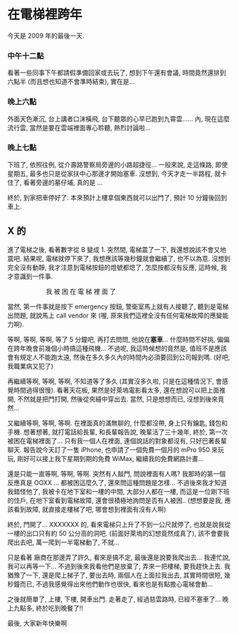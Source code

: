# 在電梯裡跨年


  
今天是 2009 年的最後一天.  
  
### 中午十二點
看著一些同事下午都請假準備回家或去玩了, 想到下午還有會議, 時間竟然還排到六點半 (而且想也知道不會準時結束), 實在是...  
  
### 晚上六點
外面天色漸沉, 台上講者口沫橫飛, 台下聽眾的心早已跑到九霄雲...... 內, 現在這麼流行雲, 當然是要在雲端裡面專心聆聽, 熱烈討論啦...  
  
### 晚上七點
下班了, 依照往例, 從介壽路警察局旁邊的小路超捷徑... 一般來說, 走這條路, 即使星期五, 最多也只是從家扶中心那邊才開始塞車. 沒想到, 今天才走一半路程, 就卡住了, 看著旁邊的墓仔埔, 真的是 ...  
  
終於, 到家把車停好了. 本來預計上樓拿個東西就可以出門了, 預計 10 分鐘後回到車上.  
  
## X 的
  
進了電梯之後, 看著數字從 B 變成 1. 突然間, 電梯震了一下, 我還想說該不會又地震吧. 結果呢, 電梯就停下來了, 我想應該等幾秒鐘就會繼續了, 也不以為意. 沒想到完全沒有動靜, 我才注意到電梯按鈕的燈號都熄了, 怎麼按都沒有反應, 這時候, 我才意識到一件事.  
  
  
  
                      我 被 困 在 電 梯 裡 面 了  
  
  
  
當然, 第一件事就是按下 emergency 按鈕, 警衛室馬上就有人接聽了, 聽到是電梯出問題, 就說馬上 call vendor 來 (喔, 原來我們這裡全沒有任何電梯故障的應變能力啊).  
  
等啊, 等啊, 等啊, 等了 5 分鐘吧, 再打去問問, 他說在**塞車**... 什麼時間不好挑, 偏偏在跨年晚會前幾個小時搞這種飛機... 不過呢, 我這時候想的竟然是, 值班不是應該會有規定人不能跑太遠, 然後在多久多久內的時間內必須要回到公司報到嗎. (好吧, 我職業病又犯了)  
  
再繼續等啊, 等啊, 等啊, 不知道等了多久 (其實沒多久啦, 只是在這種情況下, 會感覺時間過得很慢). 看著天花板, 果然是好萊塢電影看太多, 還在想說可以把上面推開, 不然就是把門打開, 然後從夾縫中穿出去. 當然, 只是想想而已, 沒想到後來竟然...  
  
又繼續等啊, 等啊, 等啊. 在裡面真的滿無聊的, 什麼都沒帶, 身上只有鑰匙, 錢包和手機. 想著想著, 就打電話給長輩, 和長輩報告說, 晚輩活了三十幾年, 終於, 第一次被困在電梯裡面了... 只有我一個人在裡面, 連個說話的對象都沒有, 只好巴著長輩聊天. 報告說今天訂了一隻 iPhone, 也申請了一個免費一個月的 mPro 950 來玩玩, 剛好可以接上我下星期到期的免費 WiMax, 繼續我的免費網路計畫...  
  
還是只能一直等啊, 等啊, 等啊. 突然有人敲門, 問說裡面有人嗎? 我那時的第一個反應真是 OOXX ... 都被困這麼久了, 還來問這種問題是怎樣... 不過後來我才知道我錯怪他了, 我被卡在地下室和一樓的中間, 大部分人都在一樓, 而這是一位剛下班的住戶, 在地下室看到電梯故障, 還會很積極地詢問是否有人被困.. (想想要是我, 應該看到故障, 就直接走樓梯了吧, 哪會想到裡面有沒有人啊)  
  
  
終於, 門開了... XXXXXXX 的, 看來電梯只上升了不到一公尺就停了, 也就是說我從一樓的出口只有約 50 公分高的洞吧. (前面好萊塢的幻想竟然成真了), 該不會要我爬出去吧, 萬一爬到一半電梯動了, 不就...  
  
只是看著 廠商在那邊弄了許久, 看來是搞不定, 最後還是說要我爬出去... 我連忙說, 我可以再等一下... 不過到後來我看他們是放棄了, 弄來一把樓梯, 要我趕快上去. 我猶豫了一下, 還是爬上梯子了, 要出去時, 兩個人在上面拉我出去, 其實時間很短, 幾秒鐘而已, 不過我感覺得出來他們動作也很快, 看來也是有點擔心電梯會動...  
  
之後就簡單了, 上樓, 下樓, 開車出門. 走著走了, 經過慈雲路時, 已經不塞車了... 晚上九點多, 終於吃到晚餐了!!  
  
最後, 大家新年快樂啊
